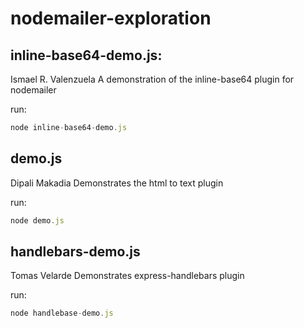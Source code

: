 # nodemailer-exploration
## inline-base64-demo.js:
Ismael R. Valenzuela
A demonstration of the inline-base64 plugin for nodemailer

run:
```javascript
node inline-base64-demo.js
```

## demo.js
Dipali Makadia
Demonstrates the html to text plugin

run:
```javascript
node demo.js
```

## handlebars-demo.js
Tomas Velarde
Demonstrates express-handlebars plugin

run:
```javascript
node handlebase-demo.js
```
